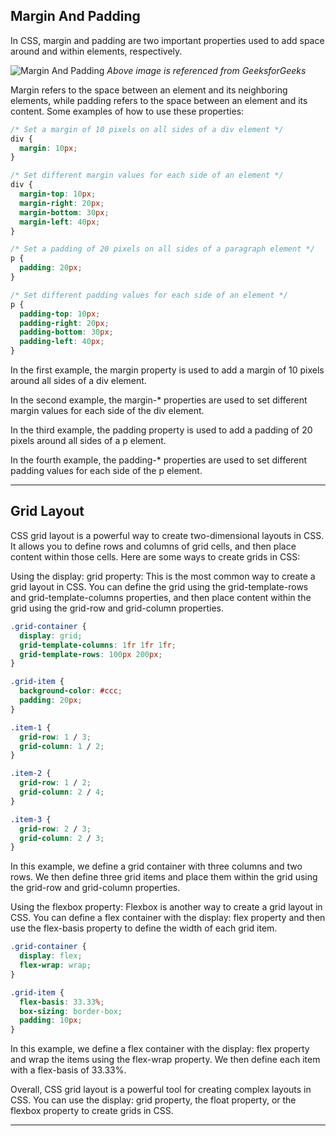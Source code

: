 
## Margin And Padding

In CSS, margin and padding are two important properties used to add space around and within elements, respectively.

![Margin And Padding](./images/cssmarginandpadding.png "Referenced from Geeks for Geeks")
*Above image is referenced from GeeksforGeeks*

Margin refers to the space between an element and its neighboring elements, while padding refers to the space between an element and its content. Some examples of how to use these properties:
```css
/* Set a margin of 10 pixels on all sides of a div element */
div {
  margin: 10px;
}

/* Set different margin values for each side of an element */
div {
  margin-top: 10px;
  margin-right: 20px;
  margin-bottom: 30px;
  margin-left: 40px;
}

/* Set a padding of 20 pixels on all sides of a paragraph element */
p {
  padding: 20px;
}

/* Set different padding values for each side of an element */
p {
  padding-top: 10px;
  padding-right: 20px;
  padding-bottom: 30px;
  padding-left: 40px;
}
```
In the first example, the margin property is used to add a margin of 10 pixels around all sides of a div element.

In the second example, the margin-* properties are used to set different margin values for each side of the div element.

In the third example, the padding property is used to add a padding of 20 pixels around all sides of a p element.

In the fourth example, the padding-* properties are used to set different padding values for each side of the p element.

---

## Grid Layout

CSS grid layout is a powerful way to create two-dimensional layouts in CSS. It allows you to define rows and columns of grid cells, and then place content within those cells. Here are some ways to create grids in CSS:

Using the display: grid property: This is the most common way to create a grid layout in CSS. You can define the grid using the grid-template-rows and grid-template-columns properties, and then place content within the grid using the grid-row and grid-column properties.
```css
.grid-container {
  display: grid;
  grid-template-columns: 1fr 1fr 1fr;
  grid-template-rows: 100px 200px;
}

.grid-item {
  background-color: #ccc;
  padding: 20px;
}

.item-1 {
  grid-row: 1 / 3;
  grid-column: 1 / 2;
}

.item-2 {
  grid-row: 1 / 2;
  grid-column: 2 / 4;
}

.item-3 {
  grid-row: 2 / 3;
  grid-column: 2 / 3;
}
```
In this example, we define a grid container with three columns and two rows. We then define three grid items and place them within the grid using the grid-row and grid-column properties.

Using the flexbox property: Flexbox is another way to create a grid layout in CSS. You can define a flex container with the display: flex property and then use the flex-basis property to define the width of each grid item.

```css
.grid-container {
  display: flex;
  flex-wrap: wrap;
}

.grid-item {
  flex-basis: 33.33%;
  box-sizing: border-box;
  padding: 10px;
}
```
In this example, we define a flex container with the display: flex property and wrap the items using the flex-wrap property. We then define each item with a flex-basis of 33.33%.

Overall, CSS grid layout is a powerful tool for creating complex layouts in CSS. You can use the display: grid property, the float property, or the flexbox property to create grids in CSS.

---
